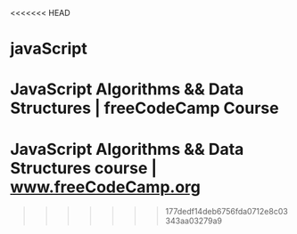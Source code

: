 <<<<<<< HEAD
# javaScript
JavaScript Algorithms &amp;&amp; Data Structures | freeCodeCamp Course
=======
# JavaScript Algorithms &amp;&amp; Data Structures course | www.freeCodeCamp.org
>>>>>>> 177dedf14deb6756fda0712e8c03343aa03279a9
